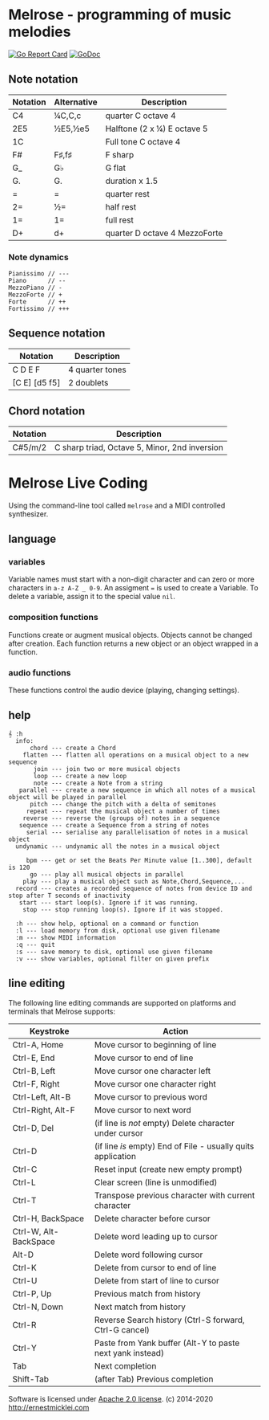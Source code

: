 # Melrose - programming of music melodies

[![Go Report Card](https://goreportcard.com/badge/github.com/emicklei/melrose)](https://goreportcard.com/report/github.com/emicklei/melrose)
[![GoDoc](https://godoc.org/github.com/emicklei/melrose?status.svg)](https://pkg.go.dev/github.com/emicklei/melrose?tab=doc)

## Note notation

| Notation | Alternative | Description 
|----------|-------|-------------
| C4       | ¼C,C,c  | quarter C octave 4 
| 2E5      | ½E5,½e5 | Halftone (2 x ¼) E octave 5
| 1C       |        | Full tone C octave 4
| F#       | F♯,f♯  | F sharp
| G_       | G♭    | G flat
| G.       | G.    | duration x 1.5 
| =        | =     | quarter rest
| 2=       | ½=    | half rest
| 1=       | 1=    | full rest
| D+       | d+    | quarter D octave 4 MezzoForte

### Note dynamics

	Pianissimo // ---
	Piano      // --
	MezzoPiano // -
	MezzoForte // +
	Forte      // ++
	Fortissimo // +++

## Sequence notation

| Notation    | Description 
|-------------|---
| C D E F       | 4 quarter tones
| [C E] [d5 f5] | 2 doublets


## Chord notation

| Notation    | Description 
|-------------|---
| C#5/m/2     | C sharp triad, Octave 5, Minor, 2nd inversion


# Melrose Live Coding

Using the command-line tool called `melrose` and a MIDI controlled synthesizer.

## language

### variables

Variable names must start with a non-digit character and can zero or more characters in `a-z A-Z _ 0-9`.
An assigment `=` is used to create a Variable.
To delete a variable, assign it to the special value `nil`.

### composition functions

Functions create or augment musical objects. 
Objects cannot be changed after creation.
Each function returns a new object or an object wrapped in a function.

### audio functions

These functions control the audio device (playing, changing settings).

## help

    𝄞 :h
      info: 
          chord --- create a Chord
        flatten --- flatten all operations on a musical object to a new sequence
           join --- join two or more musical objects
           loop --- create a new loop
           note --- create a Note from a string
       parallel --- create a new sequence in which all notes of a musical object will be played in parallel
          pitch --- change the pitch with a delta of semitones
         repeat --- repeat the musical object a number of times
        reverse --- reverse the (groups of) notes in a sequence
       sequence --- create a Sequence from a string of notes
         serial --- serialise any parallelisation of notes in a musical object
      undynamic --- undynamic all the notes in a musical object

         bpm --- get or set the Beats Per Minute value [1..300], default is 120
          go --- play all musical objects in parallel
        play --- play a musical object such as Note,Chord,Sequence,...
      record --- creates a recorded sequence of notes from device ID and stop after T seconds of inactivity
       start --- start loop(s). Ignore if it was running.
        stop --- stop running loop(s). Ignore if it was stopped.

      :h --- show help, optional on a command or function
      :l --- load memory from disk, optional use given filename
      :m --- show MIDI information
      :q --- quit
      :s --- save memory to disk, optional use given filename
      :v --- show variables, optional filter on given prefix


## line editing

The following line editing commands are supported on platforms and terminals
that Melrose supports:

Keystroke    | Action
---------    | ------
Ctrl-A, Home | Move cursor to beginning of line
Ctrl-E, End  | Move cursor to end of line
Ctrl-B, Left | Move cursor one character left
Ctrl-F, Right| Move cursor one character right
Ctrl-Left, Alt-B    | Move cursor to previous word
Ctrl-Right, Alt-F   | Move cursor to next word
Ctrl-D, Del  | (if line is *not* empty) Delete character under cursor
Ctrl-D       | (if line *is* empty) End of File - usually quits application
Ctrl-C       | Reset input (create new empty prompt)
Ctrl-L       | Clear screen (line is unmodified)
Ctrl-T       | Transpose previous character with current character
Ctrl-H, BackSpace | Delete character before cursor
Ctrl-W, Alt-BackSpace | Delete word leading up to cursor
Alt-D        | Delete word following cursor
Ctrl-K       | Delete from cursor to end of line
Ctrl-U       | Delete from start of line to cursor
Ctrl-P, Up   | Previous match from history
Ctrl-N, Down | Next match from history
Ctrl-R       | Reverse Search history (Ctrl-S forward, Ctrl-G cancel)
Ctrl-Y       | Paste from Yank buffer (Alt-Y to paste next yank instead)
Tab          | Next completion
Shift-Tab    | (after Tab) Previous completion


Software is licensed under [Apache 2.0 license](LICENSE).
(c) 2014-2020 http://ernestmicklei.com 
